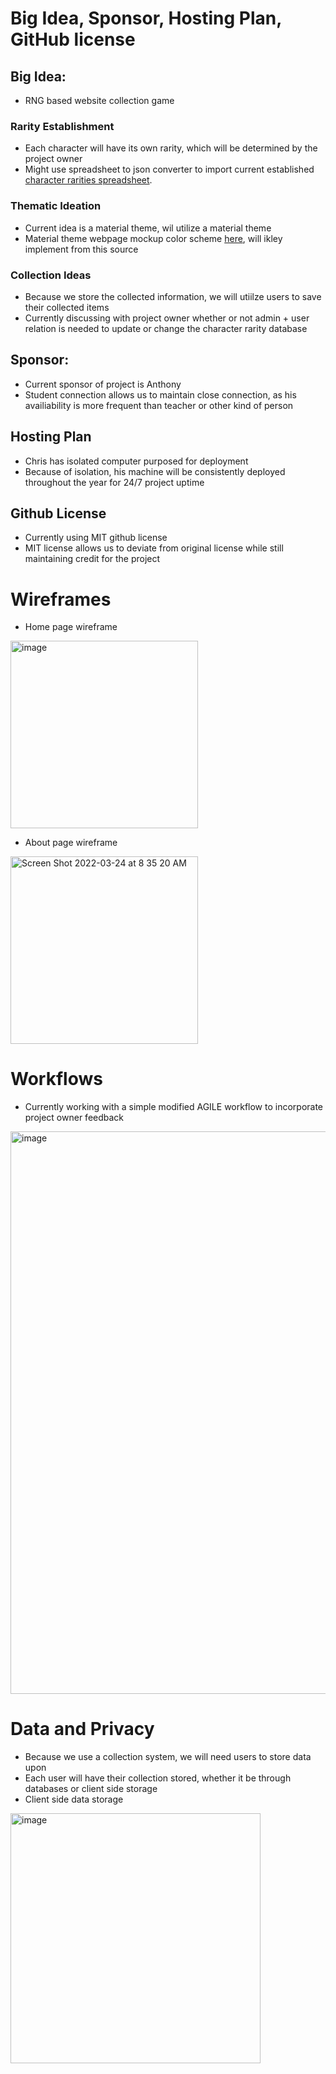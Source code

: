 # Big Idea, Sponsor, Hosting Plan, GitHub license
## Big Idea: 
- RNG based website collection game
### Rarity Establishment
- Each character will have its own rarity, which will be determined by the project owner
- Might use spreadsheet to json converter to import current established [character rarities spreadsheet](https://docs.google.com/spreadsheets/d/1UD9WZGlFdo9ilsEk5Yt6DiQNR17IQtmcs23jC_lP0zk/edit?usp=sharing).
### Thematic Ideation
- Current idea is a material theme, wil utilize a material theme
- Material theme webpage mockup color scheme [here](https://material-theme.com/), will ikley implement from this source
### Collection Ideas
- Because we store the collected information, we will utiilze users to save their collected items
- Currently discussing with project owner whether or not admin + user relation is needed to update or change the character rarity database
## Sponsor:
- Current sponsor of project is Anthony
- Student connection allows us to maintain close connection, as his availiability is more frequent than teacher or other kind of person
## Hosting Plan
- Chris has isolated computer purposed for deployment
- Because of isolation, his machine will be consistently deployed throughout the year for 24/7 project uptime
## Github License
- Currently using MIT github license
- MIT license allows us to deviate from original license while still maintaining credit for the project
# Wireframes
- Home page wireframe
<img width="300" alt="image" src="https://user-images.githubusercontent.com/72891935/159955657-ccfb2ace-954e-418c-a347-2f7b3928a825.png">

- About page wireframe
<img width="300" alt="Screen Shot 2022-03-24 at 8 35 20 AM" src="https://user-images.githubusercontent.com/72891935/159953271-4adb64b9-241c-48aa-a510-229981203667.png">

# Workflows
- Currently working with a simple modified AGILE workflow to incorporate project owner feedback
<img width="900" alt="image" src="https://files.catbox.moe/4s0cri.png">

# Data and Privacy
- Because we use a collection system, we will need users to store data upon
- Each user will have their collection stored, whether it be through databases or client side storage
- Client side data storage
<img width="400" alt="image" src="https://cdn.hashnode.com/res/hashnode/image/upload/v1594509716015/VPKCWTbOj.png?auto=compress,format&format=webp">
